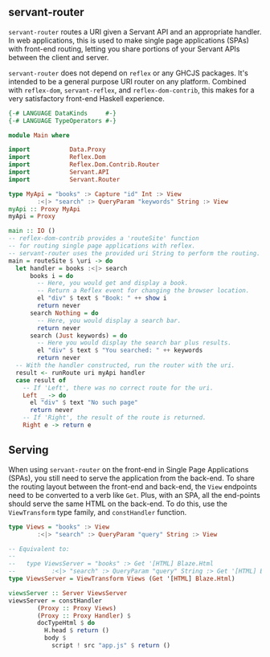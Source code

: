 servant-router
---

`servant-router` routes a URI given a Servant API and an appropriate handler.
In web applications,
this is used to make single page applications (SPAs) with front-end routing,
letting you share portions of your Servant APIs between the client and server.

`servant-router` does not depend on `reflex` or any GHCJS packages.
It's intended to be a general purpose URI router on any platform.
Combined with `reflex-dom`, `servant-reflex`, and `reflex-dom-contrib`,
this makes for a very satisfactory front-end Haskell experience.

```haskell
{-# LANGUAGE DataKinds     #-}
{-# LANGUAGE TypeOperators #-}

module Main where

import           Data.Proxy
import           Reflex.Dom
import           Reflex.Dom.Contrib.Router
import           Servant.API
import           Servant.Router

type MyApi = "books" :> Capture "id" Int :> View
        :<|> "search" :> QueryParam "keywords" String :> View
myApi :: Proxy MyApi
myApi = Proxy

main :: IO ()
-- reflex-dom-contrib provides a 'routeSite' function
-- for routing single page applications with reflex.
-- servant-router uses the provided uri String to perform the routing.
main = routeSite $ \uri -> do
  let handler = books :<|> search
      books i = do
        -- Here, you would get and display a book.
        -- Return a Reflex event for changing the browser location.
        el "div" $ text $ "Book: " ++ show i
        return never
      search Nothing = do
        -- Here, you would display a search bar.
        return never
      search (Just keywords) = do
        -- Here you would display the search bar plus results.
        el "div" $ text $ "You searched: " ++ keywords
        return never
  -- With the handler constructed, run the router with the uri.
  result <- runRoute uri myApi handler
  case result of
    -- If 'Left', there was no correct route for the uri.
    Left _ -> do
      el "div" $ text "No such page"
      return never
    -- If 'Right', the result of the route is returned.
    Right e -> return e
```

Serving
---

When using `servant-router` on the front-end in Single Page Applications (SPAs),
you still need to serve the application from the back-end.
To share the routing layout between the front-end and back-end,
the `View` endpoints need to be converted to a verb like `Get`.
Plus, with an SPA,
all the end-points should serve the same HTML on the back-end.
To do this, use the `ViewTransform` type family, and `constHandler` function.

```haskell
type Views = "books" :> View
        :<|> "search" :> QueryParam "query" String :> View

-- Equivalent to:
--
--   type ViewsServer = "books" :> Get '[HTML] Blaze.Html
--          :<|> "search" :> QueryParam "query" String :> Get '[HTML] Blaze.Html
type ViewsServer = ViewTransform Views (Get '[HTML] Blaze.Html)

viewsServer :: Server ViewsServer
viewsServer = constHandler
	    (Proxy :: Proxy Views)
	    (Proxy :: Proxy Handler) $
	    docTypeHtml $ do
	      H.head $ return ()
	      body $
	        script ! src "app.js" $ return ()
```
